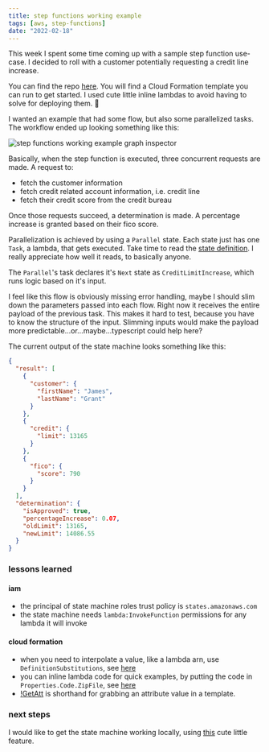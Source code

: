 ```yaml
---
title: step functions working example
tags: [aws, step-functions]
date: "2022-02-18"
---
```


This week I spent some time coming up with a sample step function use-case. I decided to roll with a customer potentially requesting a credit line increase.

You can find the repo [here](https://github.com/jamespgrant3/step-functions-example). You will find a Cloud Formation template you can run to get started. I used cute little inline lambdas to avoid having to solve for deploying them. 😬

I wanted an example that had some flow, but also some parallelized tasks. The workflow ended up looking something like this:

![step functions working example graph inspector](/images/step-function-working-example-graph-inspector.png)

Basically, when the step function is executed, three concurrent requests are made. A request to:

- fetch the customer information
- fetch credit related account information, i.e. credit line
- fetch their credit score from the credit bureau

Once those requests succeed, a determination is made. A percentage increase is granted based on their fico score.

Parallelization is achieved by using a `Parallel` state. Each state just has one `Task`, a lambda, that gets executed. Take time to read the [state definition](https://github.com/jamespgrant3/step-functions-example/blob/ef69b024e0bf66237319937e9eb3fdbfe145a9fd/template.yml#L9). I really appreciate how well it reads, to basically anyone.

The `Parallel`'s task declares it's `Next` state as `CreditLimitIncrease`, which runs logic based on it's input.

I feel like this flow is obviously missing error handling, maybe I should slim down the parameters passed into each flow. Right now it receives the entire payload of the previous task. This makes it hard to test, because you have to know the structure of the input. Slimming inputs would make the payload more predictable...or...maybe...typescript could help here?

The current output of the state machine looks something like this:

```json
{
  "result": [
    {
      "customer": {
        "firstName": "James",
        "lastName": "Grant"
      }
    },
    {
      "credit": {
        "limit": 13165
      }
    },
    {
      "fico": {
        "score": 790
      }
    }
  ],
  "determination": {
    "isApproved": true,
    "percentageIncrease": 0.07,
    "oldLimit": 13165,
    "newLimit": 14086.55
  }
}
```

### lessons learned

#### iam

- the principal of state machine roles trust policy is `states.amazonaws.com`
- the state machine needs `lambda:InvokeFunction` permissions for any lambda it will invoke

#### cloud formation

- when you need to interpolate a value, like a lambda arn, use `DefinitionSubstitutions`, see [here](https://github.com/jamespgrant3/step-functions-example/blob/ef69b024e0bf66237319937e9eb3fdbfe145a9fd/template.yml#L61)
- you can inline lambda code for quick examples, by putting the code in `Properties.Code.ZipFile`, see [here](https://github.com/jamespgrant3/step-functions-example/blob/ef69b024e0bf66237319937e9eb3fdbfe145a9fd/template.yml#L104)
- [!GetAtt](https://docs.aws.amazon.com/AWSCloudFormation/latest/UserGuide/intrinsic-function-reference-getatt.html) is shorthand for grabbing an attribute value in a template.

### next steps

I would like to get the state machine working locally, using [this](https://docs.aws.amazon.com/step-functions/latest/dg/sfn-local.html) cute little feature.
